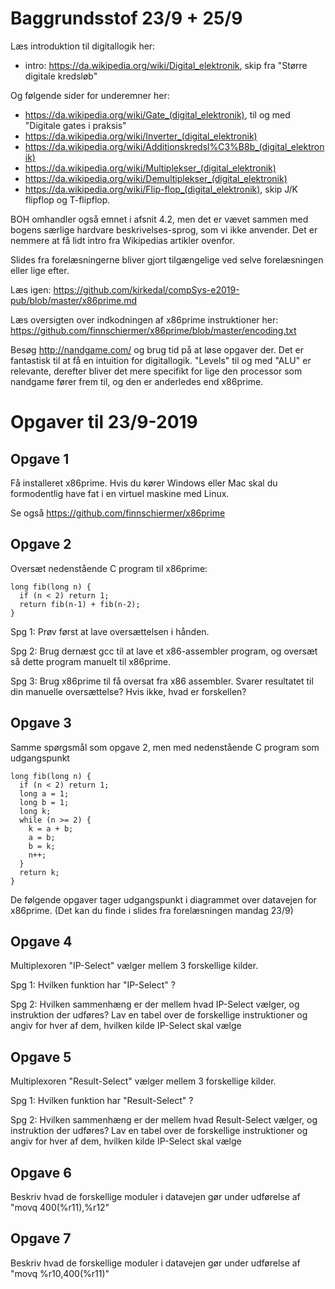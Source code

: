 # Baggrundsstof 23/9 + 25/9

Læs introduktion til digitallogik her:

  * intro: https://da.wikipedia.org/wiki/Digital_elektronik, skip fra "Større digitale kredsløb"

Og følgende sider for underemner her:

  * https://da.wikipedia.org/wiki/Gate_(digital_elektronik), til og med "Digitale gates i praksis"
  * https://da.wikipedia.org/wiki/Inverter_(digital_elektronik)
  * https://da.wikipedia.org/wiki/Additionskredsl%C3%B8b_(digital_elektronik)
  * https://da.wikipedia.org/wiki/Multiplekser_(digital_elektronik)
  * https://da.wikipedia.org/wiki/Demultiplekser_(digital_elektronik)
  * https://da.wikipedia.org/wiki/Flip-flop_(digital_elektronik), skip J/K flipflop og T-flipflop.

BOH omhandler også emnet i afsnit 4.2, men det er vævet sammen med bogens særlige
hardvare beskrivelses-sprog, som vi ikke anvender. Det er nemmere at få lidt intro
fra Wikipedias artikler ovenfor.

Slides fra forelæsningerne bliver gjort tilgængelige ved selve forelæsningen
eller lige efter.

Læs igen: https://github.com/kirkedal/compSys-e2019-pub/blob/master/x86prime.md

Læs oversigten over indkodningen af x86prime instruktioner her: https://github.com/finnschiermer/x86prime/blob/master/encoding.txt

Besøg http://nandgame.com/ og brug tid på at løse opgaver der. Det er fantastisk til
at få en intuition for digitallogik. "Levels" til og med "ALU" er relevante, derefter
bliver det mere specifikt for lige den processor som nandgame fører frem til, og den
er anderledes end x86prime.

# Opgaver til 23/9-2019

## Opgave 1

Få installeret x86prime. Hvis du kører Windows eller Mac skal du formodentlig have
fat i en virtuel maskine med Linux. 

Se også https://github.com/finnschiermer/x86prime

## Opgave 2

Oversæt nedenstående C program til x86prime:
~~~
long fib(long n) {
  if (n < 2) return 1;
  return fib(n-1) + fib(n-2);
}
~~~

Spg 1: Prøv først at lave oversættelsen i hånden. 

Spg 2: Brug dernæst gcc til at lave et x86-assembler program, 
og oversæt så dette program manuelt til x86prime.

Spg 3: Brug x86prime til få oversat fra x86 assembler.
Svarer resultatet til din manuelle oversættelse? Hvis ikke,
hvad er forskellen?


## Opgave 3

Samme spørgsmål som opgave 2, men med nedenstående C program som udgangspunkt
~~~
long fib(long n) {
  if (n < 2) return 1;
  long a = 1;
  long b = 1;
  long k;
  while (n >= 2) {
    k = a + b;
    a = b;
    b = k;
    n++;
  }
  return k;
}
~~~

De følgende opgaver tager udgangspunkt i diagrammet over datavejen for x86prime.
(Det kan du finde i slides fra forelæsningen mandag 23/9)

## Opgave 4

Multiplexoren "IP-Select" vælger mellem 3 forskellige kilder.

Spg 1: Hvilken funktion har "IP-Select" ?

Spg 2: Hvilken sammenhæng er der mellem hvad IP-Select vælger, og instruktion der udføres?
Lav en tabel over de forskellige instruktioner og angiv for hver af dem, hvilken kilde IP-Select skal vælge


## Opgave 5

Multiplexoren "Result-Select" vælger mellem 3 forskellige kilder.

Spg 1: Hvilken funktion har "Result-Select" ?

Spg 2: Hvilken sammenhæng er der mellem hvad Result-Select vælger, og instruktion der udføres?
Lav en tabel over de forskellige instruktioner og angiv for hver af dem, hvilken kilde IP-Select skal vælge


## Opgave 6

Beskriv hvad de forskellige moduler i datavejen gør under udførelse af "movq 400(%r11),%r12"


## Opgave 7

Beskriv hvad de forskellige moduler i datavejen gør under udførelse af "movq %r10,400(%r11)"

